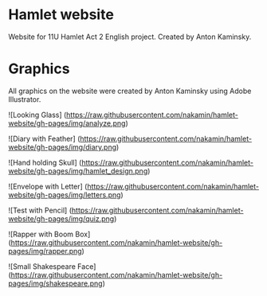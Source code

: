 # Hamlet website
Website for 11U Hamlet Act 2 English project. Created by Anton Kaminsky.

# Graphics
All graphics on the website were created by Anton Kaminsky using Adobe Illustrator.

![Looking Glass] (https://raw.githubusercontent.com/nakamin/hamlet-website/gh-pages/img/analyze.png)

![Diary with Feather] (https://raw.githubusercontent.com/nakamin/hamlet-website/gh-pages/img/diary.png)

![Hand holding Skull] (https://raw.githubusercontent.com/nakamin/hamlet-website/gh-pages/img/hamlet_design.png)

![Envelope with Letter] (https://raw.githubusercontent.com/nakamin/hamlet-website/gh-pages/img/letters.png)

![Test with Pencil] (https://raw.githubusercontent.com/nakamin/hamlet-website/gh-pages/img/quiz.png)

![Rapper with Boom Box] (https://raw.githubusercontent.com/nakamin/hamlet-website/gh-pages/img/rapper.png)

![Small Shakespeare Face] (https://raw.githubusercontent.com/nakamin/hamlet-website/gh-pages/img/shakespeare.png)
